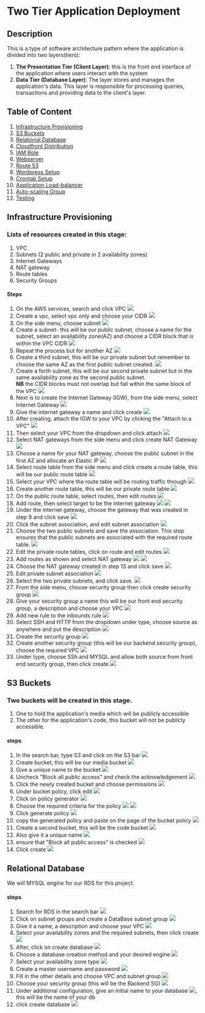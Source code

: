 # Two Tier Application Deployment

## Description
This is a type of software architecture pattern where the application is divided into two layers(tiers):
1. __The Presentation Tier (Client Layer)__: this is the front end interface of the application where users interact with the system 
2. __Data Tier (Database Layer)__: The layer stores and manages the application's data. This layer is responsible for processing queries, transactions and providing data to the client's layer.

## Table of Content
1. [Infrastructure Provisioning](#infrastructure-Provisioning)
2. [S3 Buckets](#S3-buckets)
3. [Relational Database](#Relational-database)
4. [Cloudfront Distribution](#cloudfront-distribution)
5. [IAM Role](#IAM-Role)
6. [Webserver](#webserver)
7. [Route 53](#Route-53)
8. [Wordpress Setup](#wordpress-setup)
9. [Crontab Setup](#crontab-setup)
10. [Application Load-balancer](#application-load-balancer)
11. [Auto-scaling Group](#auto-scaling-group)
12. [Testing](#testing)


## Infrastructure Provisioning
### Lists of resources created in this stage: 
1. VPC
2. Subnets (2 public and private in 2 availability zones)
3. Internet Gateways
4. NAT gateway
5. Route tables
6. Security Groups

#### Steps
1. On the AWS services, search and click VPC
![](/img/0001.search-vpc.png)
2. Create a vpc, select vpc only and choose your CIDR 
![](/img/001.create-vpc.png)
3. On the side menu, choose subnet 
![](/img/01.subnet.png)
4. Create a subnet- this will be our public subnet, choose a name for the subnet, select an availability zone(AZ) and choose a CIDR block that is within the VPC CIDR
![](/img/02.pubsub1.png)
5. Repeat the process but for another AZ
![](/img/03.pubsub2.png)
6. Create a third subnet, this will be our private subnet but remember to choose the same AZ as the first public subnet created.
![](/img/04.prisub1.png)
7. Create a forth subnet, this will be our second private subnet but in the same availability zone as the second public subnet.<br>
__NB__ the CIDR blocks must not overlap but fall within the same block of the VPC
![](/img/05.prisub2.png)
8. Next is to create the Internet Gateway (IGW), from the side menu, select Internet Gateway
![](/img/06.createIG.png)
9. Give the internet gateway a name and click create
![](/img/07.nameigw.png)
10. After creating, attach the IGW to your VPC by clicking the "Attach to a VPC"
![](/img/08.attachigw.png)
11. Then select your VPC from the dropdown and click attach
![](/img/09.selectvpc.png)
12. Select NAT gateways from the side menu and click create NAT Gateway
![](/img/10.createnatgw.png)
13. Choose a name for your NAT gateway, choose the public subnet in the first AZ and allocate an Elastic IP
![](/img/11.filldetails.png) 
14. Select route table from the side menu and click create a route table, this will be our public route table
![](/img/12.create-pub-rt.png)
15. Select your VPC where the route table will be routing traffic through
![](/img/13.filldetails.png)
16. Create another route table, this will be our private route table
![](/img/14.create-pri-rt.png)
17. On the public route table, select routes, then edit routes
![](/img/15.edit-pub-rt.png)
18. Add route, then select target to be the internet gateway
![](/img/16.add-route.png)
![](/img/17.choose-igw.png)
19. Under the internet gateway, choose the gateway that was created in step 9 and click save
![](/img/18.select-ur-igw7.png)  
20. Click the subnet association, and edit subnet association 
![](/img/19.edit-pub-sub-ass.png)
21. Choose the two public subnets and save the association. This step ensures that the public subnets are associated with the required route table.
![](/img/20choose-subs.png)
22. Edit the private route tables, click on route and edit routes
![](/img/21.edit-pri-rt.png)
23. Add routes as shown and select NAT gateway
![](/img/22.add-route.png)
![](/img/23.choose-nat.png)
24. Choose the NAT gateway created in step 13 and click save
![](/img/24.select-ur-nat.png)
25. Edit private subnet association 
![](/img/25.edit-pri-ass.png)
26. Select the two private subnets, and click save.
![](/img/26.choose-subs.png)
27. From the side menu, choose security group then click create security group
![](/img/27.create-sg.png)
28. Give your security group a name this will be our front end security group, a description and choose your VPC
![](/img/28name-des.png)
29. Add new rule to the inbounds rule
![](/img/29.add-rule.png)
30. Select SSH and HTTP from the dropdown under type, choose source as anywhere and put the description
![](/img/30.edit-rule.png)
31. Create the security group
![](/img/31.create.png)
32. Create another security group (this will be our backend security group), choose the required VPC
![](/img/32.backend-sg.png)
33. Under type, choose SSh and MYSQL and allow both source from front end security group, then click create
![](/img/33.edit-rule-be.png)

## S3 Buckets
### Two buckets will be created in this stage.
1. One to hold the application's media which will be publicly accessible
2. The other for the application's code, this bucket will not be publicly accessible.

#### steps
1. In the search bar, type S3 and click on the S3 bar
![](/img/34.select-s3.png)
2. Create bucket, this will be our media bucket
![](/img/35.create-bucket.png)
3. Give a unique name to the bucket 
![](/img/35name-bucket.png)
4. Uncheck "Block all public access" and check the acknowledgement
![](/img/36.pub-access.png)
5. Click the newly created bucket and choose permissions
![](/img/37.permissions.png)
6. Under bucket policy, click edit
![](/img/38.edit-policy.png)
7. Click on policy generator
![](/img/39.gen-policy.png)
8. Choose the required criteria for the policy
![](/img/40.gen-policy2.png)
![](/img/40.gen-policy2b.png)
9. Click generate policy
![](/img/40.gen-policy2c.png)
10. copy the generated policy and paste on the page of the bucket policy
![](/img/41.paste-policy.png)
11. Create a second bucket, this will be the code bucket
![](/img/101.create-another-bucket.png)
12. Also give it a unique name 
![](/img/102.name-bucket.png)
13. ensure that "Block all public access" is checked
![](/img/103.block-pub-access.png)
14. Click create
![](/img/104.create.png)


## Relational Database
We will MYSQL engine for our RDS for this project.

#### steps
1. Search for RDS in the search bar
![](/img/42.search-rds.png)
2. Click on subnet groups and create a DataBase subnet group
![](/img/43.create-subnetgrp.png)
3. Give it a name, a description and choose your VPC
![](/img/44.fill-details.png)
4. Select your availability zones and the required subnets, then click create
![](/img/45.az-subnets.png)
5. After, click on create database
![](/img/46create-databse.png)
6. Choose a database creation method and your desired engine
![](/img/47.choose-engine.png)
7. Select your availability zone type
![](/img/48.multi-az.png)
8. Create a master username and password
![](/img/49.credentials.png)
9. Fill in the other details and choose VPC and subnet group
![](/img/50.details.png)
10. Choose your security group (this will be the Backend SG)
![](/img/51.be-sg.png)
11. Under additional configuration, give an initial name to your database 
![](/img/52.choose-db-name.png), this will be the name of your db
12. click create database ![](/img/53.create.png)